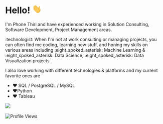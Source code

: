 # Hello! <img src="https://raw.githubusercontent.com/ptyadana/ptyadana/master/wave.gif" width="30px">
<p>I'm Phone Thiri and have experienced working in Solution Consulting, Software Development, Project Management areas.</p>

<p>:technologist: When I'm not at work consulting or managing projects, you can often find me coding, learning new stuff, and honing my skills on various areas including :eight_spoked_asterisk: Machine Learning & :eight_spoked_asterisk: Data Science, :eight_spoked_asterisk: Data Visualization projects.</p>

I also love working with different technologies & platforms and my current favorite ones are
- :heart: SQL / PostgreSQL / MySQL
- :heart:Python
- :heart: Tableau

<p><a href="https://www.linkedin.com/in/phonethiriyadana"><img src="https://img.shields.io/badge/linkedin-%230077B5.svg?&style=for-the-badge&logo=linkedin&logoColor=white" height=25></a></p>

![Profile Views](https://komarev.com/ghpvc/?username=ptyadana)